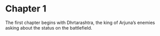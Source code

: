 # Chapter 1

The first chapter begins with Dhrtarashtra, the king of Arjuna’s enemies asking about the status on the battlefield.



